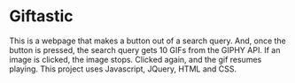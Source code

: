 # Giftastic

This is a webpage that makes a button out of a search query. And, once the button is pressed, the search query gets 10 GIFs from the GIPHY API. If an image is clicked, the image stops. Clicked again, and the gif resumes playing. This project uses Javascript, JQuery, HTML and CSS.
